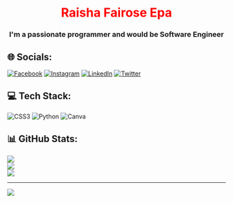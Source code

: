 <h1 align="center" style="color:red;">Raisha Fairose Epa</h1>
<h3 align="center">I'm a passionate programmer and would be Software Engineer</h3>


## 🌐 Socials:
[![Facebook](https://img.shields.io/badge/Facebook-%231877F2.svg?logo=Facebook&logoColor=white)](https://facebook.com/raisha.epa) [![Instagram](https://img.shields.io/badge/Instagram-%23E4405F.svg?logo=Instagram&logoColor=white)](https://instagram.com/raishafairose) [![LinkedIn](https://img.shields.io/badge/LinkedIn-%230077B5.svg?logo=linkedin&logoColor=white)](https://linkedin.com/in/raishafairose) [![Twitter](https://img.shields.io/badge/Twitter-%231DA1F2.svg?logo=Twitter&logoColor=white)](https://twitter.com/raishafairose) 

## 💻 Tech Stack:
![CSS3](https://img.shields.io/badge/css3-%231572B6.svg?style=flat&logo=css3&logoColor=white) ![Python](https://img.shields.io/badge/python-3670A0?style=flat&logo=python&logoColor=ffdd54) ![Canva](https://img.shields.io/badge/Canva-%2300C4CC.svg?style=flat&logo=Canva&logoColor=white)
## 📊 GitHub Stats:
![](https://github-readme-stats.vercel.app/api?username=raishafairose&theme=jolly&hide_border=false&include_all_commits=true&count_private=true)<br/>
![](https://github-readme-streak-stats.herokuapp.com/?user=raishafairose&theme=jolly&hide_border=false)<br/>
![](https://github-readme-stats.vercel.app/api/top-langs/?username=raishafairose&theme=jolly&hide_border=false&include_all_commits=true&count_private=true&layout=compact)

---
[![](https://visitcount.itsvg.in/api?id=raishafairose&icon=0&color=0)](https://visitcount.itsvg.in)

<!-- Proudly created with GPRM ( https://gprm.itsvg.in ) -->
